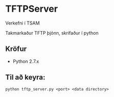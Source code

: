 TFTPServer
==========

Verkefni í TSAM

Takmarkaður TFTP þjónn, skrifaður í python

## Kröfur

 - Python 2.7.x

## Til að keyra:

```
python tftp_server.py <port> <data directory>
```
